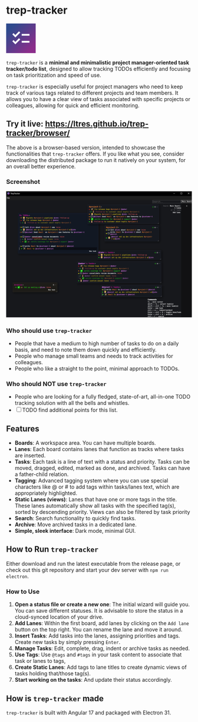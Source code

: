 # trep-tracker 
![trep-tracker icon](https://github.com/ltres/trep-tracker/blob/2b75c545cfd54d2a2c7a49a9df2060537a59db21/src/assets/icon/ios/AppIcon-40%402x~ipad.png)

`trep-tracker` is a **minimal and minimalistic project manager-oriented task tracker/todo list**, designed to allow tracking TODOs efficiently and focusing on task prioritization and speed of use.

`trep-tracker` is especially useful for project managers who need to keep track of various tags related to different projects and team members. 
It allows you to have a clear view of tasks associated with specific projects or colleagues, allowing for quick and efficient monitoring.

## Try it live: https://ltres.github.io/trep-tracker/browser/
The above is a browser-based version, intended to showcase the functionalities that `trep-tracker` offers. 
If you like what you see, consider downloading the distributed package to run it natively on your system, for an overall better experience.

### Screenshot
<img src="https://github.com/ltres/trep-tracker/blob/7f9b0119a8e8ab75c54adeb950f09dd62f7f3e8b/src/assets/readme/trep-tracker.PNG" width="850" />

### Who should use `trep-tracker`
- People that have a medium to high number of tasks to do on a daily basis, and need to note them down quickly and efficiently. 
- People who manage small teams and needs to track activities for colleagues. 
- People who like a straight to the point, minimal approach to TODOs. 

### Who should NOT use `trep-tracker`
- People who are looking for a fully fledged, state-of-art, all-in-one TODO tracking solution with all the bells and whistles. 
- ☐ TODO find additional points for this list. 

## Features
- **Boards**: A workspace area. You can have multiple boards.
- **Lanes**: Each board contains lanes that function as tracks where tasks are inserted.
- **Tasks**: Each task is a line of text with a status and priority. Tasks can be moved, dragged, edited, marked as done, and archived. Tasks can have a father-child relation.
- **Tagging**: Advanced tagging system where you can use special characters like @ or # to add tags within tasks/lanes text, which are appropriately highlighted.
- **Static Lanes (views)**: Lanes that have one or more tags in the title. These lanes automatically show all tasks with the specified tag(s), sorted by descending priority. Views can also be filtered by task priority
- **Search**: Search functionality to quickly find tasks.
- **Archive**: Move archived tasks in a dedicated lane.
- **Simple, sleek interface**: Dark mode, minimal GUI.

## How to Run `trep-tracker`
Either download and run the latest executable from the release page, or check out this git repository and start your dev server with `npm run electron`.

### How to Use
1. **Open a status file or create a new one**: The initial wizard will guide you. You can save different statuses. It is advisable to store the status in a cloud-synced location of your drive.
3. **Add Lanes**: Within the first board, add lanes by clicking on the `Add lane` button on the top right. You can rename the lane and move it around.
4. **Insert Tasks**: Add tasks into the lanes, assigning priorities and tags. Create new tasks by simply pressing `Enter`.
5. **Manage Tasks**: Edit, complete, drag, indent or archive tasks as needed.
6. **Use Tags**: Use `@tags` and `#tags` in your task content to associate that task or lanes to tags,
7. **Create Static Lanes**: Add tags to lane titles to create dynamic views of tasks holding that/those tag(s).
8. **Start working on the tasks**: And update their status accordingly.

## How is `trep-tracker` made
`trep-tracker` is built with Angular 17 and packaged with Electron 31.
